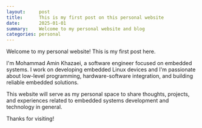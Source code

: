 ```yaml
---
layout:     post
title:      This is my first post on this personal website
date:       2025-01-01
summary:    Welcome to my personal website and blog
categories: personal
---
```


Welcome to my personal website! This is my first post here.

I'm Mohammad Amin Khazaei, a software engineer focused on embedded systems. I work on developing embedded Linux devices and I'm passionate about low-level programming, hardware-software integration, and building reliable embedded solutions.

This website will serve as my personal space to share thoughts, projects, and experiences related to embedded systems development and technology in general.

Thanks for visiting! 